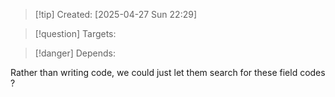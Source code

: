 
>[!tip] Created: [2025-04-27 Sun 22:29]

>[!question] Targets: 

>[!danger] Depends: 

Rather than writing code, we could just let them search for these field codes ?